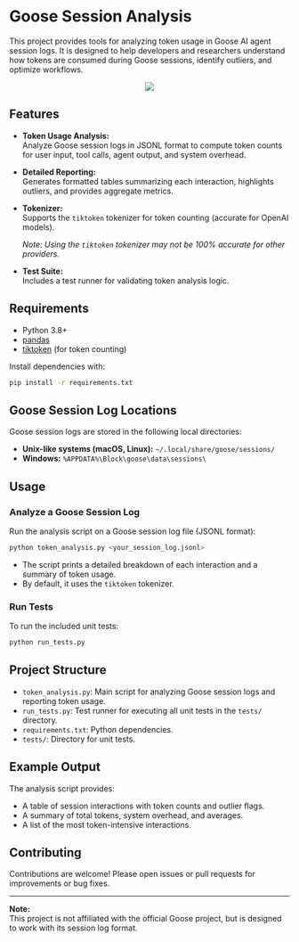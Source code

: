 # Goose Session Analysis

This project provides tools for analyzing token usage in Goose AI agent session logs. It is designed to help developers and researchers understand how tokens are consumed during Goose sessions, identify outliers, and optimize workflows.

<div align="center">
  <p align="center">
    <a href="https://opensource.org/licenses/Apache-2.0">
      <img src="https://img.shields.io/badge/License-Apache_2.0-blue.svg">
    </a>
  </p>
</div>

## Features

- **Token Usage Analysis:**  
  Analyze Goose session logs in JSONL format to compute token counts for user input, tool calls, agent output, and system overhead.

- **Detailed Reporting:**  
  Generates formatted tables summarizing each interaction, highlights outliers, and provides aggregate metrics.

- **Tokenizer:**  
  Supports the `tiktoken` tokenizer for token counting (accurate for OpenAI models).

  *Note: Using the `tiktoken` tokenizer may not be 100% accurate for other providers.*
  

- **Test Suite:**  
  Includes a test runner for validating token analysis logic.

## Requirements

- Python 3.8+
- [pandas](https://pandas.pydata.org/)
- [tiktoken](https://github.com/openai/tiktoken) (for token counting)

Install dependencies with:

```sh
pip install -r requirements.txt
```

## Goose Session Log Locations

Goose session logs are stored in the following local directories:

- **Unix-like systems (macOS, Linux):** `~/.local/share/goose/sessions/`
- **Windows:** `%APPDATA%\Block\goose\data\sessions\`

## Usage

### Analyze a Goose Session Log

Run the analysis script on a Goose session log file (JSONL format):

```sh
python token_analysis.py <your_session_log.jsonl>
```

- The script prints a detailed breakdown of each interaction and a summary of token usage.
- By default, it uses the `tiktoken` tokenizer.

### Run Tests

To run the included unit tests:

```sh
python run_tests.py
```

## Project Structure

- `token_analysis.py`: Main script for analyzing Goose session logs and reporting token usage.
- `run_tests.py`: Test runner for executing all unit tests in the `tests/` directory.
- `requirements.txt`: Python dependencies.
- `tests/`: Directory for unit tests.

## Example Output

The analysis script provides:

- A table of session interactions with token counts and outlier flags.
- A summary of total tokens, system overhead, and averages.
- A list of the most token-intensive interactions.

## Contributing

Contributions are welcome! Please open issues or pull requests for improvements or bug fixes.

---

**Note:**  
This project is not affiliated with the official Goose project, but is designed to work with its session log format.